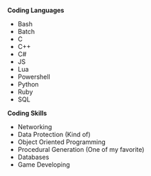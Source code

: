 **Coding Languages**
- Bash
- Batch
- C
- C++
- C#
- JS
- Lua
- Powershell
- Python
- Ruby
- SQL

**Coding Skills**
- Networking
- Data Protection (Kind of)
- Object Oriented Programming
- Procedural Generation (One of my favorite)
- Databases
- Game Developing
